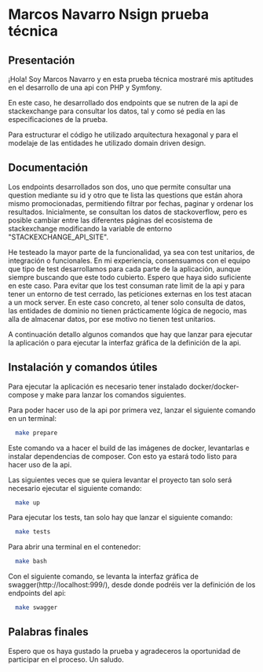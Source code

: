 
#  Marcos Navarro Nsign prueba técnica

## Presentación
¡Hola! Soy Marcos Navarro y en esta prueba técnica mostraré mis aptitudes en el desarrollo de una api con PHP y Symfony.

En este caso, he desarrollado dos endpoints que se nutren de la api de stackexchange para consultar los datos, tal y como sé pedía en las especificaciones de la prueba.

Para estructurar el código he utilizado arquitectura hexagonal y para el modelaje de las entidades he utilizado domain driven design.

## Documentación

Los endpoints desarrollados son dos, uno que permite consultar una question mediante su id y otro que te lista las questions que están ahora mismo promocionadas, permitiendo filtrar por fechas, paginar y ordenar los resultados.
Inicialmente, se consultan los datos de stackoverflow, pero es posible cambiar entre las diferentes páginas del ecosistema de stackexchange modificando la variable de entorno "STACKEXCHANGE_API_SITE".

He testeado la mayor parte de la funcionalidad, ya sea con test unitarios, de integración o funcionales. 
En mi experiencia, consensuamos con el equipo que tipo de test desarrollamos para cada parte de la aplicación, aunque siempre buscando que este todo cubierto. 
Espero que haya sido suficiente en este caso. Para evitar que los test consuman rate limit de la api y para tener un entorno de test cerrado, las peticiones externas en los test atacan a un mock server.
En este caso concreto, al tener solo consulta de datos, las entidades de dominio no tienen prácticamente lógica de negocio, mas alla de almacenar datos, por ese motivo no tienen test unitarios.

A continuación detallo algunos comandos que hay que lanzar para ejecutar la aplicación o para ejecutar la interfaz gráfica de la definición de la api.

## Instalación y comandos útiles

Para ejecutar la aplicación es necesario tener instalado docker/docker-compose y make para lanzar los comandos siguientes.

Para poder hacer uso de la api por primera vez, lanzar el siguiente comando en un terminal:

```bash
  make prepare
```
Este comando va a hacer el build de las imágenes de docker, levantarlas e instalar dependencias de composer. Con esto ya estará todo listo para hacer uso de la api.

Las siguientes veces que se quiera levantar el proyecto tan solo será necesario ejecutar el siguiente comando:
```bash
  make up
```
Para ejecutar los tests, tan solo hay que lanzar el siguiente comando:
```bash
  make tests
```
Para abrir una terminal en el contenedor:
```bash
  make bash
```

Con el siguiente comando, se levanta la interfaz gráfica de swagger(http://localhost:999/), desde donde podréis ver la definición de los endpoints del api:
```bash
  make swagger
```

## Palabras finales
Espero que os haya gustado la prueba y agradeceros la oportunidad de participar en el proceso. Un saludo.